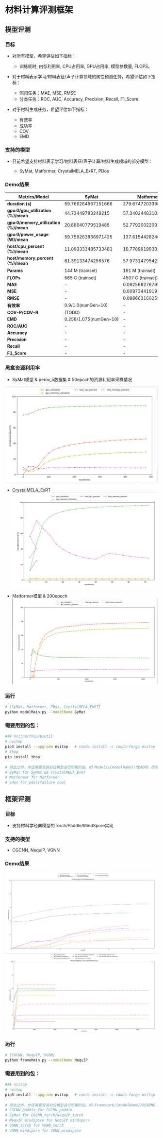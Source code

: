 # 材料计算评测框架

## 模型评测

### 目标

- 对所有模型，希望评估如下指标：
  - 训练耗时, 内存利用率, CPU占用率, GPU占用率, 模型参数量, FLOPS。

- 对于材料表示学习/材料表征/声子计算领域的属性预测任务，希望评估如下指标：
  - 回归任务：MAE, MSE, RMSE
  - 分类任务：ROC, AUC, Accuracy, Precision, Recall, F1_Score

- 对于材料生成任务，希望评估如下指标：
  - 有效率
  - 成功率
  - COV
  - EMD

 

### 支持的模型

- 目前希望支持材料表示学习/材料表征/声子计算/材料生成领域的部分模型：

  - SyMat, Matformer, CrystalMELA_ExRT, PDos

  

### Demo结果

| Metrics/Model                         | **SyMat**                | Matformer | CrystalMELA_ExRT | PDos(TODO) |
| ------------------------------------- |--------------------------| ---- | ---- | ----- |
| **duration (s)**                      | 59.766264567151666       | 279.6747203390005 | 6.047079102998396 |       |
| **gpu:0/gpu_utilization (%)/mean**    | 44.72449783248215        | 57.34024483103515 | 11.003273684208766 |       |
| **gpu:0/memory_utilization (%)/mean** | 20.88040779519485        | 52.77920022097266 | 6.495060309199788 |       |
| **gpu:0/power_usage (W)/mean**        | 59.759263886971425       | 137.61544282401448 | 17.624458588602128 |       |
| **host/cpu_percent (%)/mean**         | 11.093333485733483       | 10.778991993015806 | 60.34570476629634 |       |
| **host/memory_percent (%)/mean**      | 61.39133474256576        | 57.97314795422511 | 67.23119746163277 |       |
| **Params** | 144 M (trainset) | 191 M (trainset) | - (ExRT是传统机器学习模型) | |
| **FLOPs** | 565 G (trainset) | 4507 G (trainset) | - | |
| **MAE** | - | 0.0625682767954642 | - | |
| **MSE** | - | 0.00973441919158266 | - | |
| **RMSE** | - | 0.09866316025539959 | - | |
| **有效率** | 0.9/1.0(numGen=10) | - | - | |
| **COV-P/COV-R** | (TODO) | - | - | |
| **EMD** | 0.258/1.075(numGen=10) | - | - | |
| **ROC/AUC** | - | -                   | 0.18400880762056013/0.03733669441730265 | |
| **Accuracy** | - | - | 0.918989320135452/0.802031779109143 | |
| **Precision** | - | - | 0.8820606355813501/0.6898393250597135 | |
| **Recall** | - | - | 0.8518414383176423/0.5316257366414497 | |
| **F1_Score** | - | - | 0.86343144768573/0.6269558037116416 | |

### 黑盒资源利用率

- SyMat模型 & perov_5数据集 & 50epoch的资源利用率采样情况

![](assets/SyMat_BlackBoxResource_show.png)


- CrystalMELA_ExRT
![](assets/CrystalMELA_ExRT_BlackBoxResource_show.png)


- Matformer模型 & 200epoch
![](assets/Matformer_200Epoch_BlackBoxResource_show.png)


### 运行

~~~bash
# [SyMat, Matformer, PDos, CrystalMELA_ExRT]
python modelMain.py --modelName SyMat
~~~



### 需要用到的包：

~~~bash
### nvitop/thop/psutil
# nvitop
pip3 install --upgrade nvitop   # conda install -c conda-forge nvitop
# thop
pip install thop

# 除此之外，你还需要安装对应模型运行所需的包。如 Models/{modelName}/README 所示。
# SyMat for SyMat && CrystalMELA_ExRT
# Matformer for Matformer
# pdos for pdos(failure now)
~~~





## 框架评测

### 目标

- 支持材料学经典模型的Torch/Paddle/MindSpore实现



### 支持的模型

- CGCNN, NequIP, VGNN



### Demo结果

<img src="assets/CGCNN_200Epoch_BlackBoxResource.png" style="zoom: 67%;" />

<img src="assets/NequIP_200Epoch_BlackBoxResource_show.png" style="zoom: 67%;" />

### 运行

~~~bash
# [CGCNN, NequIP, VGNN]
python frameMain.py --modelName NequIP
~~~



### 需要用到的包：

~~~bash
### nvitop
# nvitop
pip3 install --upgrade nvitop   # conda install -c conda-forge nvitop

# 除此之外，你还需要安装对应模型运行所需的包。如 Framework/{modelName}/README 所示。
# CGCNN_paddle for CGCNN_paddle
# SyMat for CGCNN_torch/NequIP_torch
# NequIP_mindspore for NequIP_mindspore
# VGNN_torch for VGNN_torch
# VGNN_mindspore for VGNN_mindspore
~~~

